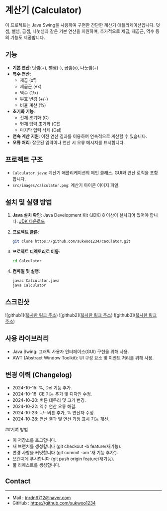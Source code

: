 # 계산기 (Calculator)

이 프로젝트는 Java Swing을 사용하여 구현한 간단한 계산기 애플리케이션입니다. 덧셈, 뺄셈, 곱셈, 나눗셈과 같은 기본 연산을 지원하며, 추가적으로 제곱, 제곱근, 역수 등의 기능도 제공합니다.

## 기능

- **기본 연산**: 덧셈(+), 뺄셈(-), 곱셈(x), 나눗셈(÷)
- **특수 연산**:
  - 제곱 (x²)
  - 제곱근 (√x)
  - 역수 (1/x)
  - 부호 변경 (+/-)
  - 비율 계산 (%)
- **초기화 기능**:
  - 전체 초기화 (C)
  - 현재 입력 초기화 (CE)
  - 마지막 입력 삭제 (Del)
- **연속 계산 지원**: 이전 연산 결과를 이용하여 연속적으로 계산할 수 있습니다.
- **오류 처리**: 잘못된 입력이나 연산 시 오류 메시지를 표시합니다.

## 프로젝트 구조

- `Calculator.java`: 계산기 애플리케이션의 메인 클래스. GUI와 연산 로직을 포함합니다.
- `src/images/calculator.png`: 계산기 아이콘 이미지 파일.

## 설치 및 실행 방법

1. **Java 설치 확인**: Java Development Kit (JDK) 8 이상이 설치되어 있어야 합니다. [JDK 다운로드](https://www.oracle.com/java/technologies/javase-downloads.html)

2. **프로젝트 클론**:
   ```bash
   git clone https://github.com/sukwoo1234/caculator.git
3. **프로젝트 디렉토리로 이동**:
   ```bash
   cd Calculator
4. **컴파일 및 실행**:
   ```bash
   javac Calculator.java
   java Calculator
## 스크린샷
![github1]([복사한 링크 주소](https://github.com/sukwoo1234/caculator/blob/main/github1.png))
![github2]([복사한 링크 주소](https://github.com/sukwoo1234/caculator/blob/main/github2.png))
![github3]([복사한 링크 주소](https://github.com/sukwoo1234/caculator/blob/main/github3.png))

## 사용 라이브러리
- Java Swing: 그래픽 사용자 인터페이스(GUI) 구현을 위해 사용.
- AWT (Abstract Window Toolkit): UI 구성 요소 및 이벤트 처리를 위해 사용.

## 변경 이력 (Changelog)
- 2024-10-15: %, Del 기능 추가.
- 2024-10-18: CE 기능 추가 및 디자인 수정.
- 2024-10-20: 버튼 테두리 및 크기 변경.
- 2024-10-22: 역수 연산 오류 해결.
- 2024-10-23: +/- 버튼 추가, % 연산자 수정.
- 2024-10-28: 연산 결과 및 연산 과정 표시 기능 개선.

##기여 방법
- 이 저장소를 포크합니다.
- 새 브랜치를 생성합니다 (git checkout -b feature/새기능).
- 변경 사항을 커밋합니다 (git commit -am '새 기능 추가').
- 브랜치에 푸시합니다 (git push origin feature/새기능).
- 풀 리퀘스트를 생성합니다.

## Contact
***
- Mail : tnrdn6712@naver.com
- GitHub : https://github.com/sukwoo1234
